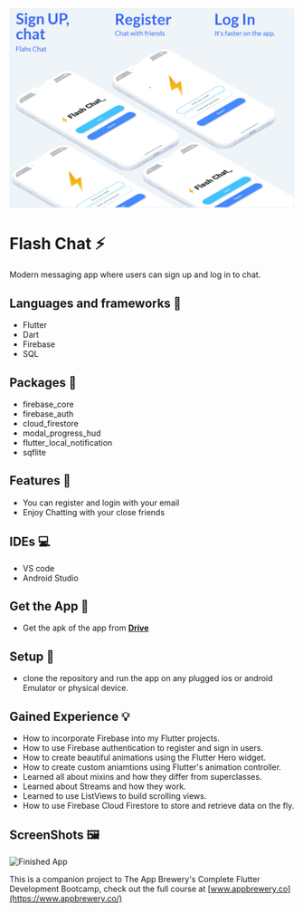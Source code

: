 ![Finished App](https://github.com/Mohamed-said-salah/MyResume/blob/main/assets/img/portfolio/fc1.png?raw=true)

# Flash Chat ⚡️

Modern messaging app where users can sign up and log in to chat.

## Languages and frameworks 📑

 * Flutter
 * Dart
 * Firebase
 * SQL

## Packages 🔎

 * firebase_core
 * firebase_auth
 * cloud_firestore
 * modal_progress_hud
 * flutter_local_notification
 * sqflite

## Features 🥇
 * You can register and login with your email
 * Enjoy Chatting with your close friends

## IDEs 💻

 * VS code
 * Android Studio

## Get the App 📱

 * Get the apk of the app from [**Drive**](https://drive.google.com/file/d/1EAEdrmhuQUhaOM0X3FGWJHVNeLvrFrMu/view?usp=drive_link)

## Setup 💽

 * clone the repository and run the app on any plugged ios or android Emulator or physical device.


## Gained Experience 💡

- How to incorporate Firebase into my Flutter projects.
- How to use Firebase authentication to register and sign in users.
- How to create beautiful animations using the Flutter Hero widget.
- How to create custom aniamtions using Flutter's animation controller. 
- Learned all about mixins and how they differ from superclasses.
- Learned about Streams and how they work.
- Learned to use ListViews to build scrolling views.
- How to use Firebase Cloud Firestore to store and retrieve data on the fly.

## ScreenShots 🖼️

![Finished App](https://github.com/londonappbrewery/Images/blob/master/flash_chat_flutter_demo.gif)



This is a companion project to The App Brewery's Complete Flutter Development Bootcamp, check out the full course at [www.appbrewery.co](https://www.appbrewery.co/)

